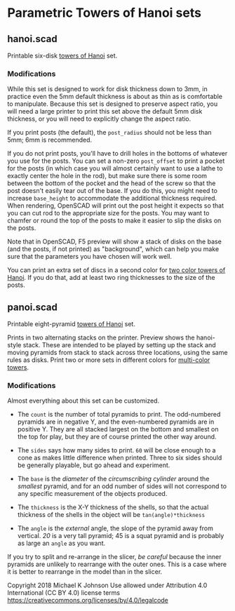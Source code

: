 # Parametric Towers of Hanoi sets

## hanoi.scad

Printable six-disk [towers of Hanoi](https://en.wikipedia.org/wiki/Tower_of_Hanoi) set.

### Modifications

While this set is designed to work for disk thickness down to
3mm, in practice even the 5mm default thickness is about as
thin as is comfortable to manipulate.  Because this set is
designed to preserve aspect ratio, you will need a large
printer to print this set above the default 5mm disk thickness,
or you will need to explicitly change the aspect ratio.

If you print posts (the default), the `post_radius` should not be
less than 5mm; 6mm is recommended.

If you do not print posts, you'll have to drill holes in the
bottoms of whatever you use for the posts.  You can set a non-zero
`post_offset` to print a pocket for the posts (in which case you
will almost certainly want to use a lathe to exactly center the hole
in the rod), but make sure there is some room between the bottom of
the pocket and the head of the screw so that the post doesn't easily
tear out of the base.  If you do this, you might need to increase
`base_height` to accommodate the additional thickness required.
When rendering, OpenSCAD will print out the post height it expects
so that you can cut rod to the appropriate size for the posts.
You may want to chamfer or round the top of the posts to make it
easier to slip the disks on the posts.

Note that in OpenSCAD, F5 preview will show a stack of disks
on the base (and the posts, if not printed) as "background",
which can help you make sure that the parameters you have
chosen will work well.

You can print an extra set of discs in a second color for
[two color towers of Hanoi](https://www.cut-the-knot.org/recurrence/BiColorHanoi.shtml).
If you do that, add at least two ring thicknesses to the size of
the posts.

## panoi.scad

Printable eight-pyramid [towers of Hanoi](https://en.wikipedia.org/wiki/Tower_of_Hanoi) set.

Prints in two alternating stacks on the printer. Preview shows the
hanoi-style stack.  These are intended to be played by setting
up the stack and moving pyramids from stack to stack across
three locations, using the same rules as disks.  Print two or more
sets in different colors for [multi-color towers](https://www.cut-the-knot.org/recurrence/BiColorHanoi.shtml).

### Modifications

Almost everything about this set can be customized.

* The `count` is the number of total pyramids to print.  The
odd-numbered pyramids are in negative Y, and the even-numbered
pyramids are in positive Y.  They are all stacked largest on
the bottom and smallest on the top for play, but they are of
course printed the other way around.

* The `sides` says how many sides to print.  `60` will be close
enough to a cone as makes little difference when printed.  Three
to six sides should be generally playable, but go ahead and
experiment.

* The `base` is the *diameter* of the *circumscribing cylinder*
around the *smallest* pyramid, and for an odd number of sides will
not correspond to any specific measurement of the objects produced.

* The `thickness` is the X-Y thickness of the shells, so that the
actual thickness of the shells in the object will be `tan(angle)*thickness`

* The `angle` is the *external* angle, the slope of the pyramid away
from vertical. *20* is a very tall pyramid; 45 is a squat pyramid and
is probably as large an `angle` as you want.

If you try to split and re-arrange in the slicer, *be careful* because
the inner pyramids are unlikely to rearrange with the outer ones.
This is a case where it is better to rearrange in the model than in
the slicer.

Copyright 2018 Michael K Johnson
Use allowed under Attribution 4.0 International (CC BY 4.0) license terms
https://creativecommons.org/licenses/by/4.0/legalcode

